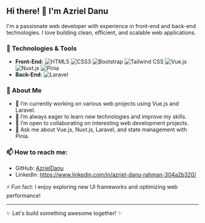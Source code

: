 ## Hi there! 👋 I'm Azriel Danu

I'm a passionate web developer with experience in front-end and back-end technologies. I love building clean, efficient, and scalable web applications. 

### 🚀 Technologies & Tools

- **Front-End:** ![HTML5](https://img.shields.io/badge/-HTML5-E34F26?style=flat&logo=html5&logoColor=white) ![CSS3](https://img.shields.io/badge/-CSS3-1572B6?style=flat&logo=css3&logoColor=white) ![Bootstrap](https://img.shields.io/badge/-Bootstrap-7952B3?style=flat&logo=bootstrap&logoColor=white) ![Tailwind CSS](https://img.shields.io/badge/-Tailwind%20CSS-38B2AC?style=flat&logo=tailwind-css&logoColor=white) ![Vue.js](https://img.shields.io/badge/-Vue.js-4FC08D?style=flat&logo=vue.js&logoColor=white) ![Nuxt.js](https://img.shields.io/badge/-Nuxt.js-00C58E?style=flat&logo=nuxt.js&logoColor=white) ![Pinia](https://img.shields.io/badge/-Pinia-FFD859?style=flat&logo=pinia&logoColor=black)
- **Back-End:** ![Laravel](https://img.shields.io/badge/-Laravel-FF2D20?style=flat&logo=laravel&logoColor=white)

### 📌 About Me
- 🔭 I’m currently working on various web projects using Vue.js and Laravel.
- 🌱 I’m always eager to learn new technologies and improve my skills.
- 👯 I’m open to collaborating on interesting web development projects.
- 💬 Ask me about Vue.js, Nuxt.js, Laravel, and state management with Pinia.

### 📫 How to reach me:
- GitHub: [AzrielDanu](https://github.com/AzrielDanu)
- LinkedIn: https://www.linkedin.com/in/azriel-danu-rahman-304a2b320/

⚡ Fun fact: I enjoy exploring new UI frameworks and optimizing web performance!

---
✨ Let's build something awesome together! ✨

